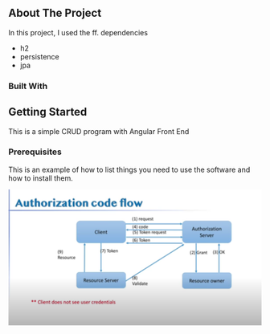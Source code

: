 <!-- PROJECT SHIELDS -->
<!--
*** I'm using markdown "reference style" links for readability.
*** Reference links are enclosed in brackets [ ] instead of parentheses ( ).
*** See the bottom of this document for the declaration of the reference variables
*** for contributors-url, forks-url, etc. This is an optional, concise syntax you may use.
*** https://www.markdownguide.org/basic-syntax/#reference-style-links
-->

<!-- ABOUT THE PROJECT -->
## About The Project

In this project, I used the ff. dependencies
   * h2
   * persistence
   * jpa
    
### Built With

## Getting Started

This is a simple CRUD program with Angular Front End

### Prerequisites
This is an example of how to list things you need to use the software and how to install them.

![img.png](img.png)